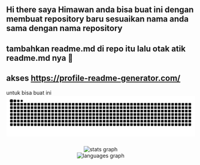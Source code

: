 ## Hi there saya Himawan anda bisa buat ini dengan membuat repository baru sesuaikan nama anda sama dengan nama repository
## tambahkan readme.md di repo itu lalu otak atik readme.md nya 👋
## akses https://profile-readme-generator.com/

untuk bisa buat ini
<img src="https://raw.githubusercontent.com/himawanprayogo/himawanprayogo/output/snake.svg" alt="Snake animation" />

###

<div align="center">
  <img src="https://github-readme-stats.vercel.app/api?username=himawanprayogo&hide_title=false&hide_rank=false&show_icons=true&include_all_commits=true&count_private=true&disable_animations=false&theme=merko&locale=en&hide_border=false&order=1" height="128" alt="stats graph" /> <br>
  <img src="https://github-readme-stats.vercel.app/api/top-langs?username=himawanprayogo&locale=en&hide_title=false&layout=compact&card_width=320&langs_count=11&theme=merko&hide_border=false&order=2" height="150" alt="languages graph"  />
</div>

###

<!-- <picture>
  <source media="(prefers-color-scheme: dark)" srcset="https://raw.githubusercontent.com/himawanprayogo/himawanprayogo/output/pacman-contribution-graph-dark.svg">
  <source media="(prefers-color-scheme: light)" srcset="https://raw.githubusercontent.com/himawanprayogo/himawanprayogo/output/pacman-contribution-graph.svg">
  <img alt="pacman contribution graph" src="https://raw.githubusercontent.com/himawanprayogo/himawanprayogo/output/pacman-contribution-graph.svg">
</picture> -->

###
























<!--
**HimawanPrayogo/HimawanPrayogo** is a ✨ _special_ ✨ repository because its `README.md` (this file) appears on your GitHub profile.

Here are some ideas to get you started:

- 🔭 I’m currently working on ...
- 🌱 I’m currently learning ...
- 👯 I’m looking to collaborate on ...
- 🤔 I’m looking for help with ...
- 💬 Ask me about ...
- 📫 How to reach me: ...
- 😄 Pronouns: ...
- ⚡ Fun fact: ...
-->
